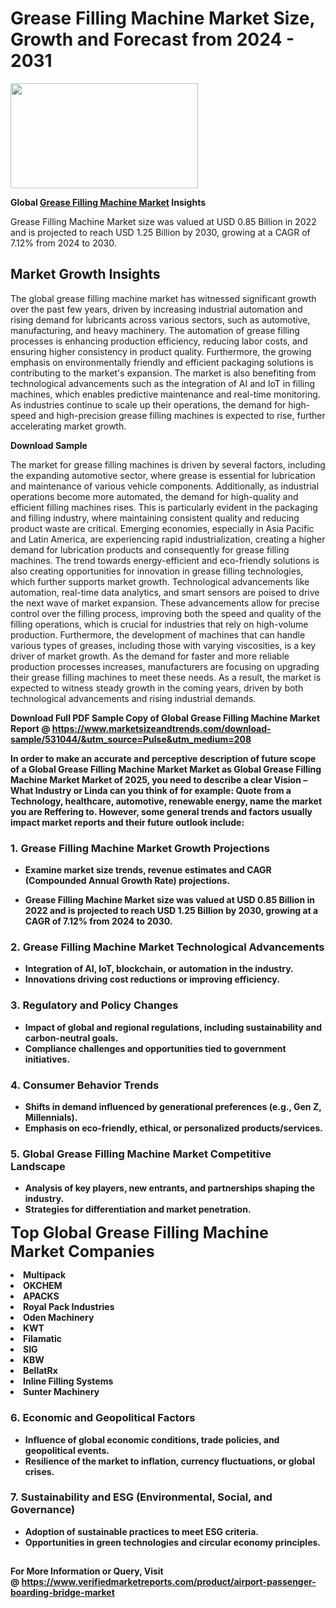 <H1>Grease Filling Machine Market Size, Growth and Forecast from 2024 - 2031</H1><img class="aligncenter size-medium wp-image-584254" src="https://thirdeyenews.in/wp-content/uploads/2024/09/Global-Market-Research-300x168.jpeg" alt="" width="300" height="168" /><p><strong>Global&nbsp;<a href="https://www.marketsizeandtrends.com/download-sample/531044/&amp;utm_source=Pulse&amp;utm_medium=208">Grease Filling Machine Market</a> Insights</strong></p><p>Grease Filling Machine Market size was valued at USD 0.85 Billion in 2022 and is projected to reach USD 1.25 Billion by 2030, growing at a CAGR of 7.12% from 2024 to 2030.</p><p><h2>Market Growth Insights</h2> <p>The global grease filling machine market has witnessed significant growth over the past few years, driven by increasing industrial automation and rising demand for lubricants across various sectors, such as automotive, manufacturing, and heavy machinery. The automation of grease filling processes is enhancing production efficiency, reducing labor costs, and ensuring higher consistency in product quality. Furthermore, the growing emphasis on environmentally friendly and efficient packaging solutions is contributing to the market's expansion. The market is also benefiting from technological advancements such as the integration of AI and IoT in filling machines, which enables predictive maintenance and real-time monitoring. As industries continue to scale up their operations, the demand for high-speed and high-precision grease filling machines is expected to rise, further accelerating market growth.</p> <p><strong>Download Sample</strong></p> <p>The market for grease filling machines is driven by several factors, including the expanding automotive sector, where grease is essential for lubrication and maintenance of various vehicle components. Additionally, as industrial operations become more automated, the demand for high-quality and efficient filling machines rises. This is particularly evident in the packaging and filling industry, where maintaining consistent quality and reducing product waste are critical. Emerging economies, especially in Asia Pacific and Latin America, are experiencing rapid industrialization, creating a higher demand for lubrication products and consequently for grease filling machines. The trend towards energy-efficient and eco-friendly solutions is also creating opportunities for innovation in grease filling technologies, which further supports market growth. Technological advancements like automation, real-time data analytics, and smart sensors are poised to drive the next wave of market expansion. These advancements allow for precise control over the filling process, improving both the speed and quality of the filling operations, which is crucial for industries that rely on high-volume production. Furthermore, the development of machines that can handle various types of greases, including those with varying viscosities, is a key driver of market growth. As the demand for faster and more reliable production processes increases, manufacturers are focusing on upgrading their grease filling machines to meet these needs. As a result, the market is expected to witness steady growth in the coming years, driven by both technological advancements and rising industrial demands.</p> <p><strong></p><p><span class=""><strong>Download Full PDF Sample Copy of Global Grease Filling Machine Market Report</strong> @ <a href="https://www.marketsizeandtrends.com/download-sample/531044/&amp;utm_source=Pulse&amp;utm_medium=208" target="_blank">https://www.marketsizeandtrends.com/download-sample/531044/&amp;utm_source=Pulse&amp;utm_medium=208</a></span></p><p>In order to make an accurate and perceptive description of future scope of a Global&nbsp;Grease Filling Machine Market Market as Global&nbsp;Grease Filling Machine Market Market of 2025, you need to describe a clear Vision &ndash; What Industry or Linda can you think of for example: Quote from a Technology, healthcare, automotive, renewable energy, name the market you are Reffering to. However, some general trends and factors usually impact market reports and their future outlook include:</p><h3>1.&nbsp;<strong>Grease Filling Machine Market Growth Projections</strong></h3><ul><li>Examine market size trends, revenue estimates and CAGR (Compounded Annual Growth Rate) projections.</li><li><p>Grease Filling Machine Market size was valued at USD 0.85 Billion in 2022 and is projected to reach USD 1.25 Billion by 2030, growing at a CAGR of 7.12% from 2024 to 2030.</p></li></ul><h3>2.&nbsp;<strong>Grease Filling Machine Market Technological Advancements</strong></h3><ul><li>Integration of AI, IoT, blockchain, or automation in the industry.</li><li>Innovations driving cost reductions or improving efficiency.</li></ul><h3>3.&nbsp;<strong>Regulatory and Policy Changes</strong></h3><ul><li>Impact of global and regional regulations, including sustainability and carbon-neutral goals.</li><li>Compliance challenges and opportunities tied to government initiatives.</li></ul><h3>4.&nbsp;<strong>Consumer Behavior Trends</strong></h3><ul><li>Shifts in demand influenced by generational preferences (e.g., Gen Z, Millennials).</li><li>Emphasis on eco-friendly, ethical, or personalized products/services.</li></ul><h3>5.&nbsp;<strong>Global Grease Filling Machine Market Competitive Landscape</strong></h3><ul><li>Analysis of key players, new entrants, and partnerships shaping the industry.</li><li>Strategies for differentiation and market penetration.</li></ul><p data-pm-slice="1 1 []"><span style="color: inherit; font-family: inherit; font-size: 25px;">Top Global Grease Filling Machine Market Companies</span></p><div class="" data-test-id=""><p><li>Multipack</li><li> OKCHEM</li><li> APACKS</li><li> Royal Pack Industries</li><li> Oden Machinery</li><li> KWT</li><li> Filamatic</li><li> SIG</li><li> KBW</li><li> BellatRx</li><li> Inline Filling Systems</li><li> Sunter Machinery</li></p></div><h3>6.&nbsp;<strong>Economic and Geopolitical Factors</strong></h3><ul><li>Influence of global economic conditions, trade policies, and geopolitical events.</li><li>Resilience of the market to inflation, currency fluctuations, or global crises.</li></ul><h3>7.&nbsp;<strong>Sustainability and ESG (Environmental, Social, and Governance)</strong></h3><ul><li>Adoption of sustainable practices to meet ESG criteria.</li><li>Opportunities in green technologies and circular economy principles.</li></ul><h2><strong style="font-size: 14px;">For More Information or Query, Visit @&nbsp;</strong><a style="background-color: #ffffff; font-size: 14px;" href="https://www.marketsizeandtrends.com/report/grease-filling-machine-market/" target="_blank">https://www.verifiedmarketreports.com/product/airport-passenger-boarding-bridge-market</a></h2>
